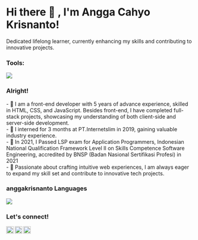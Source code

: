 # <summary><strong>Hi there :wave: , I'm Angga Cahyo Krisnanto!</strong></summary>
Dedicated lifelong learner, currently enhancing my skills and contributing to innovative projects.

### <summary><strong>Tools:</strong></summary>
<p>
    <img src="https://img.shields.io/badge/Text%20Editor-Visual%20Studio%20Code-blue?&logo=visual%20studio%20code&logoColor=blue" />
</p>

### <summary><strong>Alright!</strong></summary>
<p>
    - 👋 I am a front-end developer with 5 years of advance experience, skilled in HTML, CSS, and JavaScript. Besides front-end, I have completed full-stack projects, showcasing my        understanding of both client-side and server-side development. </br>
    - 💼 I interned for 3 months at PT.Internetslim in 2019, gaining valuable industry experience.</br>
    - 📜 In 2021, I Passed LSP exam for Application Programmers, Indonesian National Qualification Framework Level II on Skills Competence Software Engineering, accredited by BNSP (Badan Nasional Sertifikasi Profesi) in 2021 </br>
    - 🚀 Passionate about crafting intuitive web experiences, I am always eager to expand my skill set and contribute to innovative tech projects.</br>
<p>

### <summary><strong>anggakrisnanto Languages</strong></summary>
<img src="https://github-readme-stats.vercel.app/api/top-langs/?username=anuraghazra"/>

### <summary><strong>Let's connect!</strong></summary>
<a href="www.linkedin.com/in/angga-cahyo-krisnanto">
  <img align="left" alt="Angga Linkedin" width="20px" src="https://simpleicons.now.sh/linkedin/495f7e" />
</a>
<a href="https://www.instagram.com/anggakrisnanto_/">
  <img align="left" alt="Angga Instagram" width="20px" src="https://simpleicons.now.sh/instagram/495f7e" />
</a>
<a href="anggacahyokrisnanto.blogspot.com">
  <img align="left" alt="Angga Blog" width="20px" src="https://simpleicons.now.sh/blogger/495f7e" />
</a>
